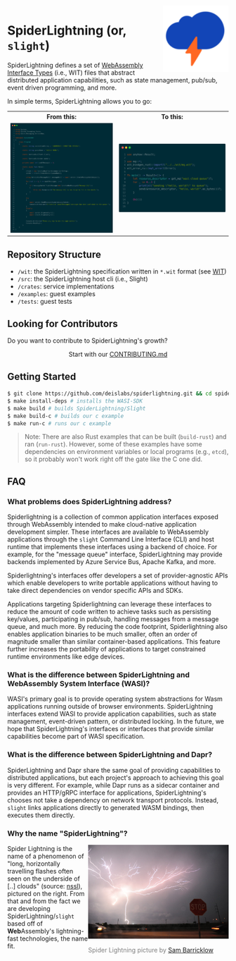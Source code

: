 <img align="right" src="docs/images/tmp-logo.png" width="150px" />

# SpiderLightning (or, `slight`)
SpiderLightning defines a set of [WebAssembly Interface Types](https://github.com/WebAssembly/interface-types/blob/main/proposals/interface-types/Explainer.md) (i.e., WIT) files that abstract distributed application capabilities, such as state management, pub/sub, event driven programming, and more.  

In simple terms, SpiderLightning allows you to go:
<table>
<tr>
    <th>From this:</th>
    <th>To this:</th>
</tr>
<tr>
    <td><img src="docs/images/readme0.png"/></td>
    <td><img src="docs/images/readme1.png"/></td>
</tr>
</table>


## Repository Structure
- `/wit`: the SpiderLightning specification written in `*.wit` format (see [WIT](https://github.com/bytecodealliance/wit-bindgen/blob/main/WIT.md))
- `/src`: the SpiderLightning host cli (i.e., Slight)
- `/crates`: service implementations
- `/examples`: guest examples
- `/tests`: guest tests

## Looking for Contributors
Do you want to contribute to SpiderLightning's growth? 

<p align="center">Start with our <a href="https://github.com/deislabs/spiderlightning/blob/main/CONTRIBUTING.md">CONTRIBUTING.md</a></p>

## Getting Started

```sh
$ git clone https://github.com/deislabs/spiderlightning.git && cd spiderlightning/ # clone our repo locally and go into it
$ make install-deps # installs the WASI-SDK
$ make build # builds SpiderLightning/Slight
$ make build-c # builds our c example
$ make run-c # runs our c example
```

> Note: There are also Rust examples that can be built (`build-rust`) and ran (`run-rust`). However, some of these examples have some dependencies on environment variables or local programs (e.g., `etcd`), so it probably won't work right off the gate like the C one did.


## FAQ

### What problems does SpiderLightning address?

Spiderlightning is a collection of common application interfaces exposed through WebAssembly intended to make cloud-native application development simpler. These interfaces are available to WebAssembly applications through the `slight` Command Line Interface (CLI) and host runtime that implements these interfaces using a backend of choice. For example, for the "message queue" interface, SpiderLightning may provide backends implemented by Azure Service Bus, Apache Kafka, and more.

Spiderlightning's interfaces offer developers a set of provider-agnostic APIs which enable developers to write portable applications without having to take direct dependencies on vendor specific APIs and SDKs.

Applications targeting Spiderlightning can leverage these interfaces to reduce the amount of code written to achieve tasks such as persisting key/values, participating in pub/sub, handling messages from a message queue, and much more. By reducing the code footprint, Spiderlightning also enables application binaries to be much smaller, often an order of magnitude smaller than similar container-based applications. This feature further increases the portability of applications to target constrained runtime environments like edge devices.

### What is the difference between SpiderLightning and WebAssembly System Interface (WASI)?

WASI's primary goal is to provide operating system abstractions for Wasm applications running outside of browser environments. SpiderLightning interfaces extend WASI to provide application capabilities, such as state management, event-driven pattern, or distributed locking. In the future, we hope that SpiderLightning's interfaces or interfaces that provide similar capabilities become part of WASI specification.

### What is the difference between SpiderLightning and Dapr?

SpiderLightning and Dapr share the same goal of providing capabilities to distributed applications, but each project's approach to achieving this goal is very different. For example, while Dapr runs as a sidecar container and provides an HTTP/gRPC interface for applications, SpiderLightning's chooses not take a dependency on network transport protocols. Instead, `slight` links applications directly to generated WASM bindings, then executes them directly.

### Why the name "SpiderLightning"?

<span style="float:right">
<img src="docs/images/readme2.jpg" width="320px"/>
<p style="color:grey">Spider Lightning picture by <a href="https://www.flickr.com/photos/sambarricklow/">Sam Barricklow</a></p>
</span>

Spider Lightning is the name of a phenomenon of "long, horizontally travelling flashes often seen on the underside of [..] clouds" (source: [nssl](https://www.nssl.noaa.gov/education/svrwx101/lightning/types/#:~:text=Spider%20lightning%20refers%20to%20long,often%20linked%20to%20%2BCG%20flashes.)), pictured on the right. From that and from the fact we are developing SpiderLightning/`slight` based off of **Web**Assembly's lightning-fast technologies, the name fit.